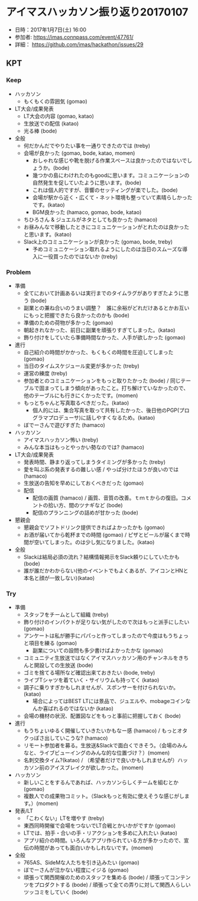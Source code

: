 アイマスハッカソン振り返り20170107
===

- 日時：2017年1月7日(土) 16:00
- 参加者: https://imas.connpass.com/event/47761/
- 詳細： https://github.com/imas/hackathon/issues/29

## KPT

### Keep

- ハッカソン
  - もくもくの雰囲気 (gomao)
- LT大会/成果発表
  - LT大会の内容 (gomao, katao)
  - 生放送での配信 (katao)
  - 光る棒 (bode)
- 全般
  - 何だかんだでやりたい事を一通りできたのでは (treby)
  - 会場が良かった (gomao, bode, katao, momen)
    - おしゃれな感じや靴を脱げる作業スペースは良かったのではないでしょうか。(bode)
    - 幾つかの島にわけれたのもgoodに思います。コミュニケーションの自然発生を促していたように思います。(bode)
    - これは個人的ですが、音響のセッティングが楽でした。(bode)
    - 会場が駅から近く・広くて・ネット環境も整っていて素晴らしかったです。(katao)
    - BGM良かった (hamaco, gomao, bode, katao)
  - ちひろさん & ジュエルがネタとしても良かった (hamaco)
  - お昼みんなで移動したときにコミュニケーションがとれたのは良かったと思います。(katao)
  - Slack上のコミュニケーションが良かった (gomao, bode, treby)
    - 予めコミュニケーション取れるようにしたのは当日のスムーズな導入に一役買ったのではないか (treby)

### Problem

- 準備
  - 全てにおいて計画あるいは実行までのタイムラグがありすぎたように思う (bode)
  - 副業との兼ね合いのうまい調整？　誰に余裕がどれだけあるとかお互いにもっと把握できたら良かったのかも (bode)
  - 準備のための荷物が多かった (gomao)
  - 朝起きれなかった、前日に副業を頑張りすぎてしまった。(katao)
  - 飾り付けをしていたら準備時間なかった、人手が欲しかった (gomao)
- 進行
  - 自己紹介の時間がかかった、もくもくの時間を圧迫してしまった (gomao)
  - 当日のタイムスケジュール変更が多かった (treby)
  - 運営の練度 (treby)
  - 参加者とのコミュニケーションをもっと取りたかった (bode) /  同じテーブルで固まってしまう傾向があったこと。打ち解けていなかったので、他のテーブルにも行きにくかったです。(momen)
  - もっとちゃんと写真取るべきだった。(katao)
    - 個人的には、集合写真を取って共有したかった、後日他のPGP(プログラマプロデューサ)に話しやすくなるため。(katao)
  - ぼでーさんで遊びすぎた (hamaco)
- ハッカソン
  - アイマスハッカソン怖い (treby)
  - みんな本当はもっとやっかい勢なのでは? (hamaco)
- LT大会/成果発表
  - 発表時間、静まり返ってしまうタイミングが多かった (treby)
  - 愛を叫ぶ系の発表するの難しい感 / やっぱ分けたほうが良いのでは (hamaco)
  - 生放送の告知を早めにしておくべきだった (gomao)
  - 配信
    - 配信の画質 (hamaco) / 画質、音質の改善。ｔｍｔからの復旧。コメントの拾い方、間のツナギなど (bode)
    - 配信のプランニングの詰めが甘かった (bode)
- 懇親会
  - 懇親会でソフトドリンク提供できればよかったかも (gomao)
  - お酒が届いてから乾杯までの時間 (gomao) / ピザとビールが届くまで時間が空いてしまった。のは少し気になりました。(katao)
- 全般
  - Slackは結局必須の流れ？結構情報掲示をSlack頼りにしていたかも (bode)
  - 誰が誰だかわからない(他のイベントでもよくあるが、アイコンとHNと本名と顔が一致しない)(katao)

### Try

- 準備
  - スタッフをチームとして組織 (treby)
  - 飾り付けのインパクトが足りない気がしたので次はもっと派手にしたい (gomao)
  - アンケートは私が勝手にパパっと作ってしまったので今度はもうちょっと項目を練る (gomao)
    - 副業についての設問も多少書けばよかったかな (gomao)
  - コミュニティ生放送ではなくアイマスハッカソン用のチャンネルをきちんと開設しての生放送 (bode)
  - ゴミを捨てる場所など確認出来ておきたい (bode, treby)
  - ライブTシャツを着ていく・サイリウムも持ってく (katao)
  - 調子に乗りすぎかもしれませんが、スポンサーを付けられないか。 (katao)
    - 場合によってはBEST LTには景品で、ジュエルや、mobageコインなんか喜ばれるのではないか (katao)
  - 会場の機材の状況、配置図などをもっと事前に把握しておく (bode)
- 進行
  - もうちょいゆるく開催していきたいかもなー感 (hamaco) / もっとオタクっぽさ出していこうな? (hamaco)
  - リモート参加者を募る。生放送&Slackで面白くできそう。（会場のみんなと、ライブビューイングのみんな的な位置づけ？）(momen)
  - 名刺交換タイム?(katao) / （希望者だけで良いかもしれませんが）ハッカソン前のアイスブレイクが欲しかった。(momen)
- ハッカソン
  - 新しいことをするんであれば、ハッカソンらしくチームを組むとか (gomao) 
  - 複数人での成果物コミット。（Slackもっと有効に使えそうな感じがします。）(momen)
- 発表/LT
  - 「こわくない」LTを増やす (treby)
  - 東西同時開催で会場をつないでLT合戦とかいかがですか (gomao)
  - LTでは、拍手・合いの手・リアクションを多めに入れたい (katao)
  - アプリ紹介の時間。いろんなアプリ作られている方が多かったので、宣伝の時間があっても面白いかもしれないです。(momen)
- 全般
  - 765AS、SideMな人たちを引き込みたい (gomao)
  - ぼでーさんが泣かない程度にイジる (gomao)
  - 頑張って関西開催のためのスタッフを集める (bode) / 頑張ってコンテンツをプロダクトする (bode) / 頑張って全ての弄りに対して関西人らしいツッコミをしていく (bode)
